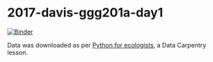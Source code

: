 # 2017-davis-ggg201a-day1

[![Binder](https://mybinder.org/badge.svg)](https://mybinder.org/v2/gh/ngs-docs/2017-davis-ggg201a-day1/master?filepath=index.ipynb)

Data was downloaded as per [Python for ecologists](http://www.datacarpentry.org/python-ecology-lesson/01-starting-with-data/), a Data Carpentry lesson.
